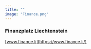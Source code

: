 ```yaml
---
title: ""
image: "Finance.png"
---
```


### Finanzplatz Liechtenstein

[www.finance.li](https://www.finance.li/)



